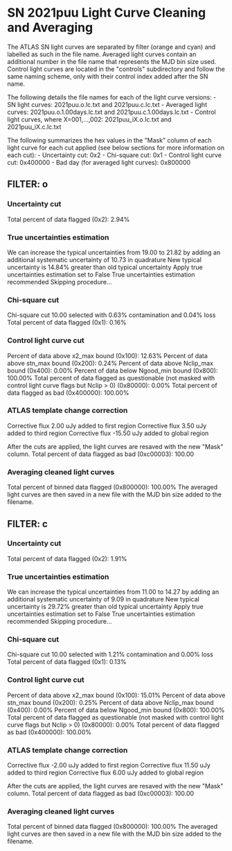 # SN 2021puu Light Curve Cleaning and Averaging

The ATLAS SN light curves are separated by filter (orange and cyan) and labelled as such in the file name. Averaged light curves contain an additional number in the file name that represents the MJD bin size used. Control light curves are located in the "controls" subdirectory and follow the same naming scheme, only with their control index added after the SN name.

The following details the file names for each of the light curve versions:
	- SN light curves: 2021puu.o.lc.txt and 2021puu.c.lc.txt
	- Averaged light curves: 2021puu.o.1.00days.lc.txt and 2021puu.c.1.00days.lc.txt
	- Control light curves, where X=001,...,002: 2021puu_iX.o.lc.txt and 2021puu_iX.c.lc.txt

The following summarizes the hex values in the "Mask" column of each light curve for each cut applied (see below sections for more information on each cut): 
	- Uncertainty cut: 0x2
	- Chi-square cut: 0x1
	- Control light curve cut: 0x400000
	- Bad day (for averaged light curves): 0x800000

## FILTER: o

### Uncertainty cut
Total percent of data flagged (0x2): 2.94%

### True uncertainties estimation
We can increase the typical uncertainties from 19.00 to 21.82 by adding an additional systematic uncertainty of 10.73 in quadrature
New typical uncertainty is 14.84% greater than old typical uncertainty
Apply true uncertainties estimation set to False
True uncertainties estimation recommended
Skipping procedure...

### Chi-square cut
Chi-square cut 10.00 selected with 0.63% contamination and 0.04% loss
Total percent of data flagged (0x1): 0.16%

### Control light curve cut
Percent of data above x2_max bound (0x100): 12.63%
Percent of data above stn_max bound (0x200): 0.24%
Percent of data above Nclip_max bound (0x400): 0.00%
Percent of data below Ngood_min bound (0x800): 100.00%
Total percent of data flagged as questionable (not masked with control light curve flags but Nclip > 0) (0x80000): 0.00%
Total percent of data flagged as bad (0x400000): 100.00%

### ATLAS template change correction
Corrective flux 2.00 uJy added to first region
Corrective flux 3.50 uJy added to third region
Corrective flux -15.50 uJy added to global region

After the cuts are applied, the light curves are resaved with the new "Mask" column.
Total percent of data flagged as bad (0xc00003): 100.00

### Averaging cleaned light curves
Total percent of binned data flagged (0x800000): 100.00%
The averaged light curves are then saved in a new file with the MJD bin size added to the filename.

## FILTER: c

### Uncertainty cut
Total percent of data flagged (0x2): 1.91%

### True uncertainties estimation
We can increase the typical uncertainties from 11.00 to 14.27 by adding an additional systematic uncertainty of 9.09 in quadrature
New typical uncertainty is 29.72% greater than old typical uncertainty
Apply true uncertainties estimation set to False
True uncertainties estimation recommended
Skipping procedure...

### Chi-square cut
Chi-square cut 10.00 selected with 1.21% contamination and 0.00% loss
Total percent of data flagged (0x1): 0.13%

### Control light curve cut
Percent of data above x2_max bound (0x100): 15.01%
Percent of data above stn_max bound (0x200): 0.25%
Percent of data above Nclip_max bound (0x400): 0.00%
Percent of data below Ngood_min bound (0x800): 100.00%
Total percent of data flagged as questionable (not masked with control light curve flags but Nclip > 0) (0x80000): 0.00%
Total percent of data flagged as bad (0x400000): 100.00%

### ATLAS template change correction
Corrective flux -2.00 uJy added to first region
Corrective flux 11.50 uJy added to third region
Corrective flux 6.00 uJy added to global region

After the cuts are applied, the light curves are resaved with the new "Mask" column.
Total percent of data flagged as bad (0xc00003): 100.00

### Averaging cleaned light curves
Total percent of binned data flagged (0x800000): 100.00%
The averaged light curves are then saved in a new file with the MJD bin size added to the filename.